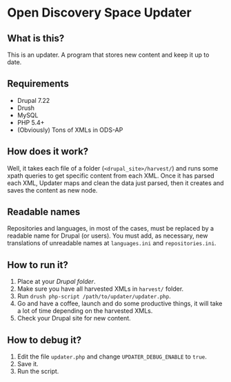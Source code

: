 Open Discovery Space Updater
==========

## What is this?

This is an updater. A program that stores new content and keep it up to date.

## Requirements

* Drupal 7.22
* Drush
* MySQL
* PHP 5.4+
* (Obviously) Tons of XMLs in ODS-AP

## How does it work?

Well, it takes each file of a folder (`<drupal_site>/harvest/`) and runs some xpath queries to get specific content from each XML.
Once it has parsed each XML, Updater maps and clean the data just parsed, then it creates and saves the content as new node.

## Readable names

Repositories and languages, in most of the cases, must be replaced by a readable name for Drupal (or users). You must add, as necessary, new translations of unreadable names at `languages.ini` and `repositories.ini`.

## How to run it?

1. Place at your *Drupal folder*.
2. Make sure you have all harvested XMLs in `harvest/` folder.
3. Run `drush php-script /path/to/updater/updater.php`.
4. Go and have a coffee, launch and do some productive things, it will take a lot of time depending on the harvested XMLs.
5. Check your Drupal site for new content.

## How to debug it?

1. Edit the file `updater.php` and change `UPDATER_DEBUG_ENABLE` to `true`.
2. Save it.
3. Run the script.
